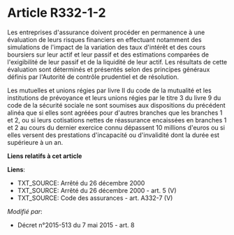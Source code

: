 # Article R332-1-2

Les entreprises d'assurance doivent procéder en permanence à une évaluation de leurs risques financiers en effectuant
notamment des simulations de l'impact de la variation des taux d'intérêt et des cours boursiers sur leur actif et leur passif
et des estimations comparées de l'exigibilité de leur passif et de la liquidité de leur actif. Les résultats de cette
évaluation sont déterminés et présentés selon des principes généraux définis par l'Autorité de contrôle prudentiel et de
résolution. 

Les mutuelles et unions régies par livre II du code de la mutualité et les institutions de prévoyance et leurs unions régies
par le titre 3 du livre 9 du code de la sécurité sociale ne sont soumises aux dispositions du précédent alinéa que si elles
sont agréées pour d'autres branches que les branches 1 et 2, ou si leurs cotisations nettes de réassurance encaissées en
branches 1 et 2 au cours du dernier exercice connu dépassent 10 millions d'euros ou si elles versent des prestations
d'incapacité ou d'invalidité dont la durée est supérieure à un an.

**Liens relatifs à cet article**

**Liens**:

  - TXT_SOURCE: Arrêté du 26 décembre 2000
  - TXT_SOURCE: Arrêté du 26 décembre 2000 - art. 5 (V)
  - TXT_SOURCE: Code des assurances - art. A332-7 (V)

_Modifié par_:

  - Décret n°2015-513 du 7 mai 2015 - art. 8
